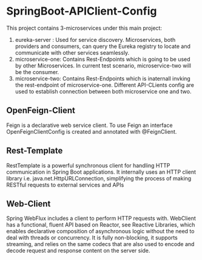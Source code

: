# SpringBoot-APIClient-Config

This project contains 3-microservices under this main project:
  1) eureka-server : Used for service discovery. Microservices, both providers and consumers, can query the Eureka registry to locate and communicate with other services seamlessly.
  2) microservice-one: Contains Rest-Endpoints which is going to be used by other Microservices. In current test scenario, microservice-two will be the consumer.
  3) microservice-two: Contains Rest-Endpoints which is inaternall invking the rest-endpoint of microservice-one. Different API-CLients config are used to establish connection between both microservice one and two.

## OpenFeign-Client
Feign is a declarative web service client. To use Feign an interface OpenFeignClientConfig is created and annotated with @FeignClient.

## Rest-Template
RestTemplate is a powerful synchronous client for handling HTTP communication in Spring Boot applications. It internally uses an HTTP client library i.e. java.net.HttpURLConnection, simplifying the process of making RESTful requests to external services and APIs

## Web-Client
Spring WebFlux includes a client to perform HTTP requests with. WebClient has a functional, fluent API based on Reactor, see Reactive Libraries, which enables declarative composition of asynchronous logic without the need to deal with threads or concurrency. It is fully non-blocking, it supports streaming, and relies on the same codecs that are also used to encode and decode request and response content on the server side.
